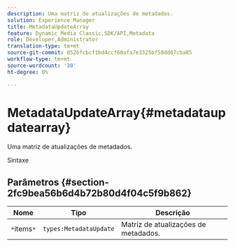 ```yaml
---
description: Uma matriz de atualizações de metadados.
solution: Experience Manager
title: MetadataUpdateArray
feature: Dynamic Media Classic,SDK/API,Metadata
role: Developer,Administrator
translation-type: tm+mt
source-git-commit: 052bfcbcf1bd4ccf60afa7e3325bf58dd07cba85
workflow-type: tm+mt
source-wordcount: '30'
ht-degree: 0%

---
```



# MetadataUpdateArray{#metadataupdatearray}

Uma matriz de atualizações de metadados.

Sintaxe

## Parâmetros {#section-2fc9bea56b6d4b72b80d4f04c5f9b862}

| Nome | Tipo | Descrição |
|---|---|---|
| `*`items`*` | `types:MetadataUpdate` | Matriz de atualizações de metadados. |

